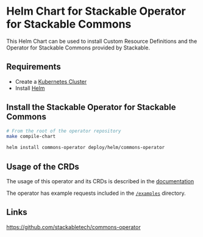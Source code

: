# Helm Chart for Stackable Operator for Stackable Commons

This Helm Chart can be used to install Custom Resource Definitions and the Operator for Stackable Commons provided by Stackable.

## Requirements

- Create a [Kubernetes Cluster](../Readme.md)
- Install [Helm](https://helm.sh/docs/intro/install/)

## Install the Stackable Operator for Stackable Commons

```bash
# From the root of the operator repository
make compile-chart

helm install commons-operator deploy/helm/commons-operator
```

## Usage of the CRDs

The usage of this operator and its CRDs is described in the [documentation](https://docs.stackable.tech/commons/index.html)

The operator has example requests included in the [`/examples`](https://github.com/stackabletech/commons-operator/tree/main/examples) directory.

## Links

https://github.com/stackabletech/commons-operator
